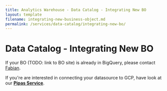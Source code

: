 ```yaml
---
title: Analytics Warehouse - Data Catalog - Integrating New BO
layout: template
filename: integrating-new-business-object.md
permalink: /services/data-catalog/integrating-new-bo/
--- 
```

# Data Catalog - Integrating New BO

If your BO (TODO: link to BO site) is already in BigQuery, please contact [Fabian](mailto:seitzf@mediamarktsaturn.com). 

If you're are interested in connecting your datasource to GCP, have look at our  [**Pipas Service**]({{site.baseurl}}/services/pipas/).